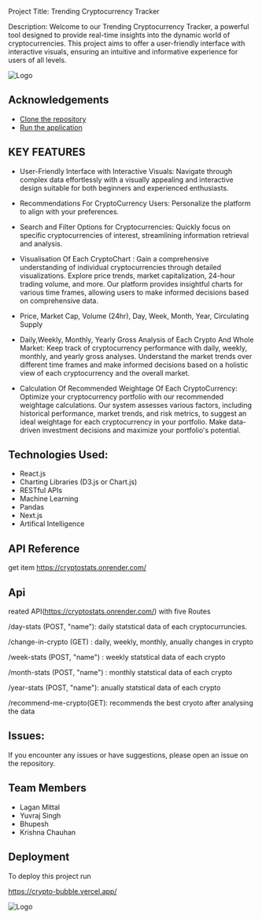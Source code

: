 
Project Title: Trending Cryptocurrency Tracker

Description: Welcome to our Trending Cryptocurrency Tracker, a powerful tool designed to provide real-time insights into the dynamic world of cryptocurrencies. This project aims to offer a user-friendly interface with interactive visuals, ensuring an intuitive and informative experience for users of all levels.



![Logo](https://media.istockphoto.com/id/1271131500/vector/bitcoins-crypto-currency-concept.jpg?s=612x612&w=0&k=20&c=v-xMm4rWBTFr9zr9e2YKhDXgPau2tP-9uAxJL7skkLE=)


## Acknowledgements

 - [Clone the repository](https://github.com/yourusername/crypto-bubble.git)
 - [Run the application](http://localhost:3000/)
 

## KEY FEATURES
- User-Friendly Interface with Interactive Visuals:
Navigate through complex data effortlessly with a visually appealing and interactive design suitable for both beginners and experienced enthusiasts.

- Recommendations For CryptoCurrency Users:
Personalize the platform to align with your preferences.

- Search and Filter Options for Cryptocurrencies:
Quickly focus on specific cryptocurrencies of interest, streamlining information retrieval and analysis.

- Visualisation Of Each CryptoChart :
 Gain a comprehensive understanding of individual cryptocurrencies through detailed visualizations. Explore price trends, market capitalization, 24-hour trading volume, and more. Our platform provides insightful charts for various time frames, allowing users to make informed decisions based on comprehensive data.
  
- Price, Market Cap, Volume (24hr), Day, Week, Month, Year, Circulating Supply
 
- Daily,Weekly, Monthly, Yearly  Gross Analysis of Each Crypto And Whole Market:
  Keep track of cryptocurrency performance with daily, weekly, monthly, and yearly gross analyses. Understand the market trends over different time frames and make informed decisions based on a holistic view of each cryptocurrency and the overall market.
  
- Calculation Of  Recommended Weightage Of Each CryptoCurrency:
  Optimize your cryptocurrency portfolio with our recommended weightage calculations. Our system assesses various factors, including historical performance, market trends, and risk metrics, to suggest an ideal weightage for each cryptocurrency in your portfolio. Make data-driven investment decisions and maximize your portfolio's potential.


## Technologies Used:
- React.js  
- Charting Libraries (D3.js or Chart.js)
- RESTful APIs
- Machine Learning 
- Pandas
- Next.js
- Artifical Intelligence


## API Reference

get item
https://cryptostats.onrender.com/
##  Api
reated API(https://cryptostats.onrender.com/) with five Routes

/day-stats (POST, "name"): daily statstical data of each cryptocurruncies.

/change-in-crypto (GET) : daily, weekly, monthly, anually changes in crypto

/week-stats (POST, "name") : weekly statstical data of each crypto

/month-stats (POST, "name") : monthly statstical data of each crypto

/year-stats (POST, "name"): anually statstical data of each crypto

/recommend-me-crypto(GET): recommends the best cryoto after analysing the data
## Issues:
If you encounter any issues or have suggestions, please open an issue on the repository.


## Team Members
- Lagan Mittal
- Yuvraj Singh
- Bhupesh
- Krishna Chauhan
## Deployment

To deploy this project run

https://crypto-bubble.vercel.app/


  




![Logo](https://lifehacker.com/imagery/articles/01HF2GRYN0QD8C1F876CR0FM13/hero-image.fill.size_1248x702.v1699833802.jpg)
